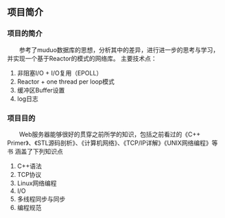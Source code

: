 ## 项目简介
### 项目的简介
  参考了muduo数据库的思想，分析其中的差异，进行进一步的思考与学习，并实现一个基于Reactor的模式的网络库。
主要技术点：
1. 非阻塞I/O + I/O复用（EPOLL）
2. Reactor + one thread per loop模式
3. 缓冲区Buffer设置
4. log日志


### 项目目的
  Web服务器能够很好的贯穿之前所学的知识，包括之前看过的《C++ Primer》、《STL源码剖析》、《计算机网络》、《TCP/IP详解》《UNIX网络编程》等书 涵盖了下列知识点
  
1. C++语法
2. TCP协议
3. Linux网络编程
4. I/O
5. 多线程同步与同步
6. 编程规范
 

 
